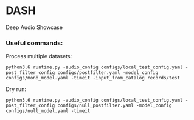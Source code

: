 # DASH
Deep Audio Showcase

### Useful commands:

Process multiple datasets:

`python3.6 runtime.py -audio_config configs/local_test_config.yaml -post_filter_config configs/postfilter.yaml -model_config configs/mono_model.yaml -timeit -input_from_catalog records/test`

Dry run:

`python3.6 runtime.py -audio_config configs/local_test_config.yaml -post_filter_config configs/null_postfilter.yaml -model_config configs/null_model.yaml -timeit`

